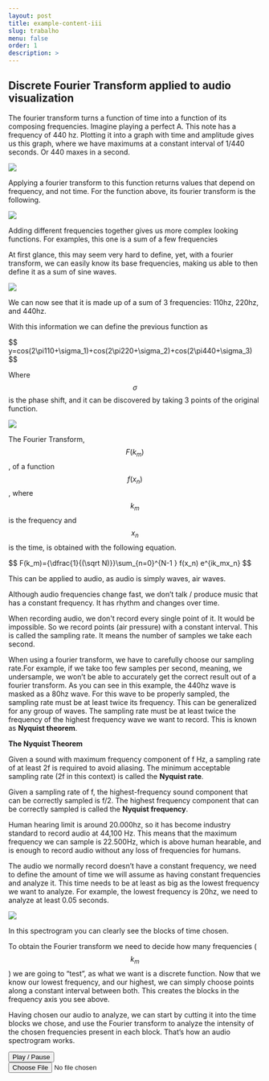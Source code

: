 ```yaml
---
layout: post
title: example-content-iii
slug: trabalho
menu: false
order: 1
description: >
---
```


## Discrete Fourier Transform applied to audio visualization

The fourier transform turns a function of time into a function of its composing frequencies.
Imagine playing a perfect A. This note has a frequency of 440 hz. 
Plotting it into a graph with time and amplitude gives us this graph, where we have maximums at a 
constant interval of 1/440 seconds. 
Or 440 maxes in a second.

![](https://skyborgff.github.io/Trabalho2/440_plot.png)


Applying a fourier transform to this function returns values that depend on frequency, and not time. 
For the function above, its fourier transform is the following.

![](https://skyborgff.github.io/Trabalho2/440_fourier.png)


Adding different frequencies together gives us more complex looking functions. 
For examples, this one is a sum of a few frequencies


At first glance, this may seem very hard to define, yet, with a fourier transform, we can easily know 
its base frequencies, making us able  to then define it as a sum of sine waves.

![](https://skyborgff.github.io/Trabalho2/3_fourier.png)


We can now see that it is made up of a sum of 3 frequencies: 110hz, 220hz, and 440hz.

With this information we can define the previous function as

\$$ y=cos(2\pi110+\sigma_1)+cos(2\pi220+\sigma_2)+cos(2\pi440+\sigma_3) $$

Where $$ \sigma $$ is the phase shift, and it can be discovered by taking 3 points of the original function.

![](https://skyborgff.github.io/Trabalho2/3_plot.png)


The Fourier Transform, $$ F(k_m) $$, of a function $$ f(x_n) $$, where $$ k_m $$ is the frequency and $$ x_n $$ 
is the time, is obtained with the following equation.

\$$ F(k_m)={\dfrac{1}{(\sqrt N)}}\sum_{n=0}^{N-1 }  f(x_n) e^{ik_mx_n} $$


This can be applied to audio, as audio is simply waves, air waves. 

Although audio frequencies change fast, we don’t talk / produce music that has a constant frequency. 
It has rhythm and changes over time.

When recording audio, we don't record every single point of it. It would be impossible. 
So we record points (air pressure) with a constant interval. This is called the sampling rate. 
It means the number of samples we take each second.


When using a fourier transform, we have to carefully choose our sampling rate.For example, 
if we take too few samples per second, meaning, we undersample, 
we won’t be able to accurately get the correct result out of a fourier transform.
As you can see in this example, the 440hz wave is masked as a 80hz wave. For this wave to be properly sampled, 
the sampling rate must be at least twice its frequency. 
This can be generalized for any group of waves. 
The sampling rate must be at least twice the frequency of the highest frequency wave we want to record. 
This is known as **Nyquist theorem**.


**The Nyquist Theorem**

Given a sound with maximum frequency component of f Hz, a sampling rate of at least 2f is required to avoid aliasing. 
The minimum acceptable sampling rate (2f in this context) is called the **Nyquist rate**.

Given a sampling rate of f, the highest-frequency sound component that can be correctly sampled is f/2. 
The highest frequency component that can be correctly sampled is called the **Nyquist frequency**.


Human hearing limit is around 20.000hz, so it has become industry standard to record audio at 44,100 Hz. 
This means that the maximum frequency we can sample is 22.500Hz, which is above human hearable, and is enough to 
record audio without any loss of frequencies for humans.

The audio we normally record doesn’t have a constant frequency, we need to define the amount of time we will assume 
as having constant frequencies and analyze it. 
This time needs to be at least as big as the lowest frequency we want to analyze. For example, the lowest 
frequency is 20hz, we need to analyze at least 0.05 seconds.

![](https://skyborgff.github.io/Trabalho2/spectro.png)

In this spectrogram you can clearly see the blocks of time chosen.


To obtain the Fourier transform we need to decide how many frequencies ($$ k_m $$) we are going to “test”, 
as what we want is a discrete function.
Now that we know our lowest frequency, and our highest, 
we can simply choose points along a constant interval between both. 
This creates the blocks in the frequency axis you see above.


Having chosen our audio to analyze, we can start by cutting it into the time blocks we chose, 
and use the Fourier transform to analyze the intensity of the chosen frequencies present in each block. 
That’s how an audio spectrogram works.


  <div class="container">
        <script src="./scripts/main.js"></script>
        <script src="https://unpkg.com/wavesurfer.js"></script>
		<script src="https://unpkg.com/wavesurfer.js/dist/plugin/wavesurfer.spectrogram.js"></script>
    <!-- Initialize a div for WaveSurfer -->
<div id="waveform">
<div class="progress progress-striped active" id="progress-bar" style="display: none;">
                        <div class="progress-bar progress-bar-info" style="width: 100%;"></div>
                    </div>
</div>
<div id="wave-spectrogram"></div>
<div class="controls">
                    <button class="btn btn-primary" data-action="play">
                        <i class="glyphicon glyphicon-play"></i>
                        Play
                        /
                        <i class="glyphicon glyphicon-pause"></i>
                        Pause
                    </button>
                </div>

<!-- Add a file input where the user should drag the file to load into WaveForm -->
<input type="file" id="fileinput" />
  </div>